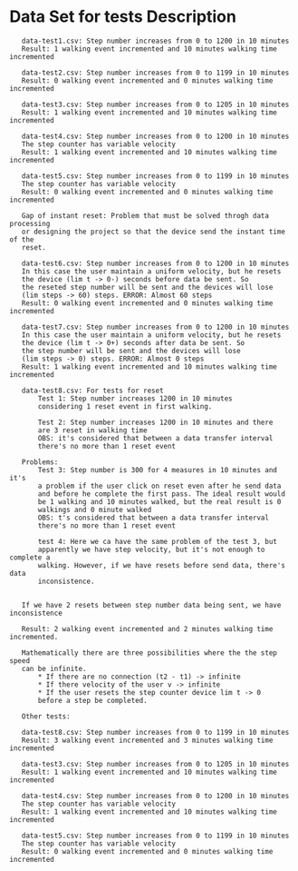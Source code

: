 #   Data Set  for tests Description

       data-test1.csv: Step number increases from 0 to 1200 in 10 minutes
       Result: 1 walking event incremented and 10 minutes walking time incremented

       data-test2.csv: Step number increases from 0 to 1199 in 10 minutes
       Result: 0 walking event incremented and 0 minutes walking time incremented

       data-test3.csv: Step number increases from 0 to 1205 in 10 minutes
       Result: 1 walking event incremented and 10 minutes walking time incremented

       data-test4.csv: Step number increases from 0 to 1200 in 10 minutes
       The step counter has variable velocity
       Result: 1 walking event incremented and 10 minutes walking time incremented

       data-test5.csv: Step number increases from 0 to 1199 in 10 minutes
       The step counter has variable velocity
       Result: 0 walking event incremented and 0 minutes walking time incremented

       Gap of instant reset: Problem that must be solved throgh data processing
       or designing the project so that the device send the instant time of the
       reset.

       data-test6.csv: Step number increases from 0 to 1200 in 10 minutes
       In this case the user maintain a uniform velocity, but he resets
       the device (lim t -> 0-) seconds before data be sent. So
       the reseted step number will be sent and the devices will lose
       (lim steps -> 60) steps. ERROR: Almost 60 steps
       Result: 0 walking event incremented and 0 minutes walking time incremented

       data-test7.csv: Step number increases from 0 to 1200 in 10 minutes
       In this case the user maintain a uniform velocity, but he resets
       the device (lim t -> 0+) seconds after data be sent. So
       the step number will be sent and the devices will lose
       (lim steps -> 0) steps. ERROR: Almost 0 steps
       Result: 1 walking event incremented and 10 minutes walking time incremented

       data-test8.csv: For tests for reset
           Test 1: Step number increases 1200 in 10 minutes
           considering 1 reset event in first walking.

           Test 2: Step number increases 1200 in 10 minutes and there
           are 3 reset in walking time
           OBS: it's considered that between a data transfer interval
           there's no more than 1 reset event

       Problems:
           Test 3: Step number is 300 for 4 measures in 10 minutes and it's
           a problem if the user click on reset even after he send data
           and before he complete the first pass. The ideal result would
           be 1 walking and 10 minutes walked, but the real result is 0
           walkings and 0 minute walked
           OBS: t's considered that between a data transfer interval
           there's no more than 1 reset event

           test 4: Here we ca have the same problem of the test 3, but
           apparently we have step velocity, but it's not enough to complete a
           walking. However, if we have resets before send data, there's data
           inconsistence.


       If we have 2 resets between step number data being sent, we have inconsistence

       Result: 2 walking event incremented and 2 minutes walking time incremented.

       Mathematically there are three possibilities where the the step speed
       can be infinite.
           * If there are no connection (t2 - t1) -> infinite
           * If there velocity of the user v -> infinite 
           * If the user resets the step counter device lim t -> 0
           before a step be completed.

       Other tests:

       data-test8.csv: Step number increases from 0 to 1199 in 10 minutes
       Result: 3 walking event incremented and 3 minutes walking time incremented

       data-test3.csv: Step number increases from 0 to 1205 in 10 minutes
       Result: 1 walking event incremented and 10 minutes walking time incremented

       data-test4.csv: Step number increases from 0 to 1200 in 10 minutes
       The step counter has variable velocity
       Result: 1 walking event incremented and 10 minutes walking time incremented

       data-test5.csv: Step number increases from 0 to 1199 in 10 minutes
       The step counter has variable velocity
       Result: 0 walking event incremented and 0 minutes walking time incremented